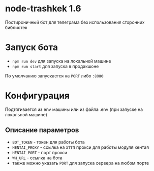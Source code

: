 # node-trashkek 1.6
Постироничный бот для телеграма без использования сторонних библиотек

# Запуск бота
- ``` npm run dev ``` для запуска на локальной машине
- ``` npm run start ``` для запуска в продакшоне

По умолчанию запускается на ```PORT``` либо ```:8080```

# Конфигурация
Подтягивается из env машины или из файла .env (при запуске на локальной машине)
## Описание параметров 
- ```BOT_TOKEN``` - токен для работы бота
- ```HENTAI_PROXY``` - ссылка на хттп прокси для работы модуля хентая
- ```HENTAI_PORT``` - порт прокси
- ```WH_URL``` - ссылка на бота
- также можно указать ```PORT``` для запуска сервера на любом порте